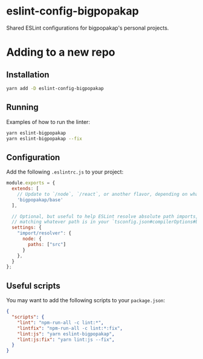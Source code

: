 eslint-config-bigpopakap
========================

Shared ESLint configurations for bigpopakap's personal projects.

# Adding to a new repo

## Installation

```bash
yarn add -D eslint-config-bigpopakap
```

## Running

Examples of how to run the linter:
```bash
yarn eslint-bigpopakap
yarn eslint-bigpopakap --fix
```

## Configuration

Add the following `.eslintrc.js` to your project:
```js
module.exports = {
  extends: [
    // Update to `/node`, `/react`, or another flavor, depending on what kind of project you have.
    'bigpopakap/base'
  ],

  // Optional, but useful to help ESLint resolve absolute path imports,
  // matching whatever path is in your `tsconfig.json#compilerOptions#baseUrl`.
  settings: {
    "import/resolver": {
      node: {
        paths: ["src"]
      }
    },
  }
};
```

## Useful scripts

You may want to add the following scripts to your `package.json`:
```json
{
  "scripts": {
    "lint": "npm-run-all -c lint:*",
    "lintfix": "npm-run-all -c lint:*:fix",
    "lint:js": "yarn eslint-bigpopakap",
    "lint:js:fix": "yarn lint:js --fix",
  }
}
```
